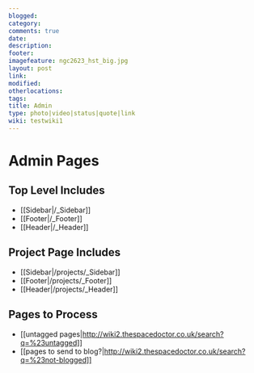 ```yaml
---
blogged: 
category: 
comments: true
date: 
description: 
footer: 
imagefeature: ngc2623_hst_big.jpg
layout: post
link: 
modified: 
otherlocations: 
tags: 
title: Admin
type: photo|video|status|quote|link
wiki: testwiki1
---
```

<!--summary-->



# Admin Pages

## Top Level Includes

* [[Sidebar|/_Sidebar]]
* [[Footer|/_Footer]]
* [[Header|/_Header]]

## Project Page Includes

* [[Sidebar|/projects/_Sidebar]]
* [[Footer|/projects/_Footer]]
* [[Header|/projects/_Header]] 

## Pages to Process

* [[untagged pages|http://wiki2.thespacedoctor.co.uk/search?q=%23untagged]]
* [[pages to send to blog?|http://wiki2.thespacedoctor.co.uk/search?q=%23not-blogged]]